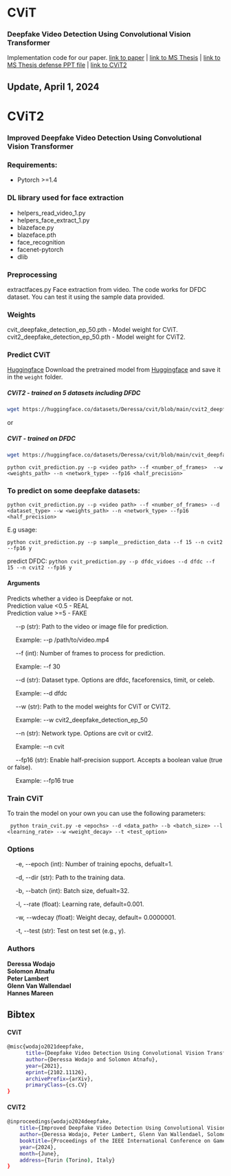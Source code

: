 # CViT
### Deepfake Video Detection Using Convolutional Vision Transformer

Implementation code for our paper. 
[link to paper](https://arxiv.org/abs/2102.11126) | [link to MS Thesis](http://etd.aau.edu.et/handle/123456789/24209) | [link to MS Thesis defense PPT file](https://github.com/erprogs/CViT/blob/main/CViT.pptx)      | [link to CViT2](comingsoon)


## Update, April 1, 2024

# CViT2
### Improved Deepfake Video Detection Using Convolutional Vision Transformer


### Requirements:
* Pytorch >=1.4

### DL library used for face extraction
   * helpers_read_video_1.py
   * helpers_face_extract_1.py
   * blazeface.py
   * blazeface.pth
   * face_recognition
   * facenet-pytorch
   * dlib

### Preprocessing

extractfaces.py
    Face extraction from video.
    The code works for DFDC dataset. You can test it using the sample data provided.

### Weights
cvit_deepfake_detection_ep_50.pth - Model weight for CViT. <br />
cvit2_deepfake_detection_ep_50.pth - Model weight for CViT2. <br />

### Predict CViT 
[Huggingface](https://huggingface.co/datasets/Deressa/cvit/tree/main)
Download the pretrained model from [Huggingface](https://huggingface.co/datasets/Deressa/cvit) and save it in the `weight` folder.

##### CViT2 - trained on 5 datasets including DFDC

```bash
wget https://huggingface.co/datasets/Deressa/cvit/blob/main/cvit2_deepfake_detection_ep_50.pth
```
or 

##### CViT - trained on DFDC

```bash
wget https://huggingface.co/datasets/Deressa/cvit/blob/main/cvit_deepfake_detection_ep_50.pth
```

```python cvit_prediction.py --p <video path> --f <number_of_frames>  --w <weights_path> --n <network_type> --fp16 <half_precision>```

### To predict on some deepfake datasets:

```python cvit_prediction.py --p <video path> --f <number_of_frames> --d <dataset_type> --w <weights_path> --n <network_type> --fp16 <half_precision>```

E.g usage:

```python cvit_prediction.py --p sample__prediction_data --f 15 --n cvit2 --fp16 y ```

predict DFDC:
```python cvit_prediction.py --p dfdc_vidoes --d dfdc --f 15 --n cvit2 --fp16 y ```


#### Arguments

Predicts whether a video is Deepfake or not.<br />
Prediction value <0.5 - REAL <br />
Prediction value >=5  - FAKE

&nbsp;&nbsp;&nbsp;&nbsp; --p (str): Path to the video or image file for prediction.

&nbsp;&nbsp;&nbsp;&nbsp;    Example: --p /path/to/video.mp4

&nbsp;&nbsp;&nbsp;&nbsp; --f (int): Number of frames to process for prediction.

&nbsp;&nbsp;&nbsp;&nbsp;    Example: --f 30

&nbsp;&nbsp;&nbsp;&nbsp; --d (str): Dataset type. Options are dfdc, faceforensics, timit, or celeb.

&nbsp;&nbsp;&nbsp;&nbsp;    Example: --d dfdc

&nbsp;&nbsp;&nbsp;&nbsp; --w (str): Path to the model weights for CViT or CViT2.

&nbsp;&nbsp;&nbsp;&nbsp;    Example: --w cvit2_deepfake_detection_ep_50

&nbsp;&nbsp;&nbsp;&nbsp; --n (str): Network type. Options are cvit or cvit2.

&nbsp;&nbsp;&nbsp;&nbsp;    Example: --n cvit

&nbsp;&nbsp;&nbsp;&nbsp; --fp16 (str): Enable half-precision support. Accepts a boolean value (true or false).

&nbsp;&nbsp;&nbsp;&nbsp;    Example: --fp16 true


### Train CViT
To train the model on your own you can use the following parameters:<br />

``` python train_cvit.py -e <epochs> --d <data_path> --b <batch_size> --l <learning_rate> --w <weight_decay> --t <test_option>```

### Options

&nbsp;&nbsp;&nbsp;&nbsp; -e, --epoch (int): Number of training epochs, defualt=1.

&nbsp;&nbsp;&nbsp;&nbsp; -d, --dir (str): Path to the training data.

&nbsp;&nbsp;&nbsp;&nbsp; -b, --batch (int): Batch size, defualt=32.

&nbsp;&nbsp;&nbsp;&nbsp; -l, --rate (float): Learning rate, default=0.001.

&nbsp;&nbsp;&nbsp;&nbsp; -w, --wdecay (float): Weight decay, default= 0.0000001.

&nbsp;&nbsp;&nbsp;&nbsp; -t, --test (str): Test on test set (e.g., y).


### Authors
**Deressa Wodajo** <br />
**Solomon Atnafu** <br />
**Peter Lambert** <br />
**Glenn Van Wallendael** <br />
**Hannes Mareen** <br />

## Bibtex
#### CViT
```bash
@misc{wodajo2021deepfake,
      title={Deepfake Video Detection Using Convolutional Vision Transformer}, 
      author={Deressa Wodajo and Solomon Atnafu},
      year={2021},
      eprint={2102.11126},
      archivePrefix={arXiv},
      primaryClass={cs.CV}
}
```
#### CViT2
```bash
@inproceedings{wodajo2024deepfake,
    title={Improved Deepfake Video Detection Using Convolutional Vision Transformer},
    author={Deressa Wodajo, Peter Lambert, Glenn Van Wallendael, Solomon Atnafu and Hannes Mareen},
    booktitle={Proceedings of the IEEE International Conference on Games, Entertainment & Media (GEM)},
    year={2024},
    month={June},
    address={Turin (Torino), Italy}
}
```

